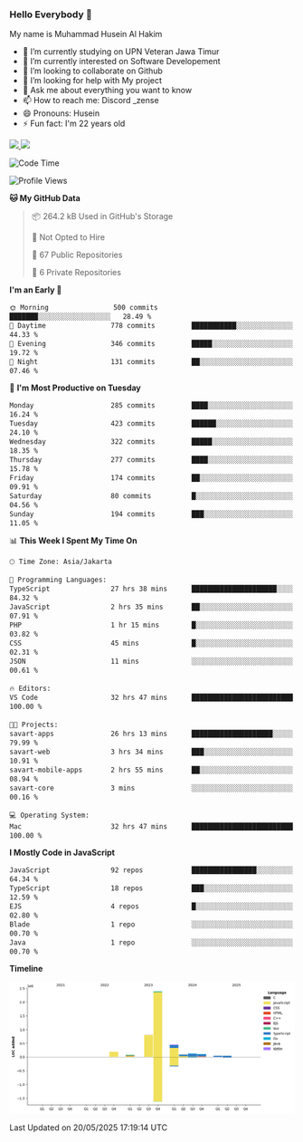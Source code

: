 ### Hello Everybody 👋

My name is Muhammad Husein Al Hakim

- 🔭 I’m currently studying on UPN Veteran Jawa Timur
- 🌱 I’m currently interested on Software Developement
- 👯 I’m looking to collaborate on Github
- 🤔 I’m looking for help with My project
- 💬 Ask me about everything you want to know
- 📫 How to reach me: Discord _zense
- 😄 Pronouns: Husein
- ⚡ Fun fact: I'm 22 years old

<p align="left">
<a href="https://github.com/huseinhq">
  <img height="180em" src="https://github-readme-stats-eight-theta.vercel.app/api?username=huseinhq&show_icons=true&theme=algolia&include_all_commits=true&count_private=true"/>
  <img height="180em" src="https://github-readme-stats-eight-theta.vercel.app/api/top-langs/?username=huseinhq&layout=compact&langs_count=8&theme=algolia"/>
</a>
</p>

<!--START_SECTION:waka-->
![Code Time](http://img.shields.io/badge/Code%20Time-2%2C164%20hrs%2046%20mins-blue)

![Profile Views](http://img.shields.io/badge/Profile%20Views-0-blue)

**🐱 My GitHub Data** 

> 📦 264.2 kB Used in GitHub's Storage 
 > 
> 🚫 Not Opted to Hire
 > 
> 📜 67 Public Repositories 
 > 
> 🔑 6 Private Repositories 
 > 
**I'm an Early 🐤** 

```text
🌞 Morning                500 commits         ███████░░░░░░░░░░░░░░░░░░   28.49 % 
🌆 Daytime                778 commits         ███████████░░░░░░░░░░░░░░   44.33 % 
🌃 Evening                346 commits         █████░░░░░░░░░░░░░░░░░░░░   19.72 % 
🌙 Night                  131 commits         ██░░░░░░░░░░░░░░░░░░░░░░░   07.46 % 
```
📅 **I'm Most Productive on Tuesday** 

```text
Monday                   285 commits         ████░░░░░░░░░░░░░░░░░░░░░   16.24 % 
Tuesday                  423 commits         ██████░░░░░░░░░░░░░░░░░░░   24.10 % 
Wednesday                322 commits         █████░░░░░░░░░░░░░░░░░░░░   18.35 % 
Thursday                 277 commits         ████░░░░░░░░░░░░░░░░░░░░░   15.78 % 
Friday                   174 commits         ██░░░░░░░░░░░░░░░░░░░░░░░   09.91 % 
Saturday                 80 commits          █░░░░░░░░░░░░░░░░░░░░░░░░   04.56 % 
Sunday                   194 commits         ███░░░░░░░░░░░░░░░░░░░░░░   11.05 % 
```


📊 **This Week I Spent My Time On** 

```text
🕑︎ Time Zone: Asia/Jakarta

💬 Programming Languages: 
TypeScript               27 hrs 38 mins      █████████████████████░░░░   84.32 % 
JavaScript               2 hrs 35 mins       ██░░░░░░░░░░░░░░░░░░░░░░░   07.91 % 
PHP                      1 hr 15 mins        █░░░░░░░░░░░░░░░░░░░░░░░░   03.82 % 
CSS                      45 mins             █░░░░░░░░░░░░░░░░░░░░░░░░   02.31 % 
JSON                     11 mins             ░░░░░░░░░░░░░░░░░░░░░░░░░   00.61 % 

🔥 Editors: 
VS Code                  32 hrs 47 mins      █████████████████████████   100.00 % 

🐱‍💻 Projects: 
savart-apps              26 hrs 13 mins      ████████████████████░░░░░   79.99 % 
savart-web               3 hrs 34 mins       ███░░░░░░░░░░░░░░░░░░░░░░   10.91 % 
savart-mobile-apps       2 hrs 55 mins       ██░░░░░░░░░░░░░░░░░░░░░░░   08.94 % 
savart-core              3 mins              ░░░░░░░░░░░░░░░░░░░░░░░░░   00.16 % 

💻 Operating System: 
Mac                      32 hrs 47 mins      █████████████████████████   100.00 % 
```

**I Mostly Code in JavaScript** 

```text
JavaScript               92 repos            ████████████████░░░░░░░░░   64.34 % 
TypeScript               18 repos            ███░░░░░░░░░░░░░░░░░░░░░░   12.59 % 
EJS                      4 repos             █░░░░░░░░░░░░░░░░░░░░░░░░   02.80 % 
Blade                    1 repo              ░░░░░░░░░░░░░░░░░░░░░░░░░   00.70 % 
Java                     1 repo              ░░░░░░░░░░░░░░░░░░░░░░░░░   00.70 % 
```



**Timeline**

![Lines of Code chart](https://raw.githubusercontent.com/HuseinHQ/HuseinHQ/main/assets/bar_graph.png)


 Last Updated on 20/05/2025 17:19:14 UTC
<!--END_SECTION:waka-->
